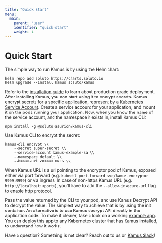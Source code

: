 ```yaml
---
title: "Quick Start"
menu:
  main:
    parent: "user"
    identifier: "quick-start"
    weight: 1
---
```


# Quick Start

The simple way to run Kamus is by using the Helm chart:
```
helm repo add soluto https://charts.soluto.io
helm upgrade --install kamus soluto/kamus
```
Refer to the [installation guide](/docs/user/install) to learn about production grade deployment.
After installing Kamus, you can start using it to encrypt secrets.
Kamus encrypt secrets for a specific application, represent by a [Kubernetes Service Account](https://kubernetes.io/docs/tasks/configure-pod-container/configure-service-account).
Create a service account for your application, and mount it on the pods running your application.
Now, when you know the name of the service account, and the namespace it exists in, install Kamus CLI:
```
npm install -g @soluto-asurion/kamus-cli
```
Use Kamus CLI to encrypt the secret:
```
kamus-cli encrypt \\
    --secret super-secret \\
    --service-account kamus-example-sa \\
    --namespace default \\
    --kamus-url <Kamus URL> \\
```

When Kamus URL is a url pointing to the encryptor pod of Kamus, exposed either via port forward (e.g. `kubectl port-forward svc/kamus-encryptor 9999:9999`) or via ingress.
In case of non-https Kamus URL (e.g. `http://localhost:<port>`), you'll have to add the `--allow-insecure-url` flag to enable http protocol.

Pass the value returned by the CLI to your pod, and use Kamus Decrypt API to decrypt the value.
The simplest way to achieve that is by using the init container.
An alternative is to use Kamus decrypt API directly in the application code.
To make it clearer, take a look on a working [example app](example/README.md).
You can deploy this app to any Kubernetes cluster that has Kamus installed, to understand how it works.

Have a question? Something is not clear? Reach out to us on [Kamus Slack](https://join.slack.com/t/k8s-kamus/shared_invite/enQtNTQwMjc2MzIxMTM3LTgyYTcwMTUxZjJhN2JiMTljMjNmOTBmYjEyNWNmZTRiNjVhNTUyYjMwZDQ0YWQ3Y2FmMTBlODA5MzFlYjYyNWE)!
